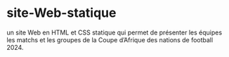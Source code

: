 # site-Web-statique
un site Web en HTML et CSS statique qui permet de présenter les équipes les matchs et les groupes de la Coupe d’Afrique des nations de football 2024.
